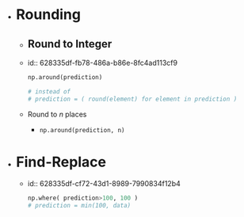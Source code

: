 - # Rounding
	- ## Round to Integer
	- id:: 628335df-fb78-486a-b86e-8fc4ad113cf9
	  ```python
	  np.around(prediction)
	  
	  # instead of
	  # prediction = ( round(element) for element in prediction )
	  ```
	- Round to $n$ places
		- ```python
		  np.around(prediction, n)
		  ```
- # Find-Replace
	- id:: 628335df-cf72-43d1-8989-7990834f12b4
	  ```python
	  np.where( prediction>100, 100 )
	  # prediction = min(100, data)
	  ```